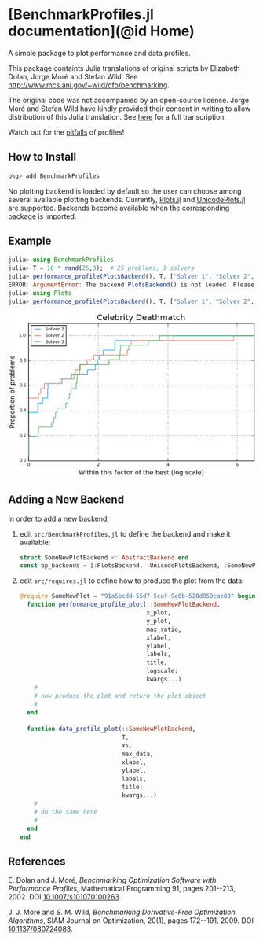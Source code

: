 # [BenchmarkProfiles.jl documentation](@id Home)

A simple package to plot performance and data profiles.

This package containts Julia translations of original scripts by Elizabeth Dolan, Jorge Moré and Stefan Wild.
See http://www.mcs.anl.gov/~wild/dfo/benchmarking.

The original code was not accompanied by an open-source license. Jorge Moré and Stefan Wild have kindly provided their consent in writing to allow distribution of this Julia translation. See [here](https://github.com/JuliaSmoothOptimizers/BenchmarkProfiles.jl/tree/main/consent) for a full transcription.

Watch out for the [pitfalls](https://dl.acm.org/citation.cfm?id=2950048) of profiles!

## How to Install

```julia
pkg> add BenchmarkProfiles
```

No plotting backend is loaded by default so the user can choose among several available plotting backends.
Currently, [Plots.jl](https://github.com/JuliaPlots/Plots.jl) and [UnicodePlots.jl](https://github.com/Evizero/UnicodePlots.jl) are supported.
Backends become available when the corresponding package is imported.
## Example

```julia
julia> using BenchmarkProfiles
julia> T = 10 * rand(25,3);  # 25 problems, 3 solvers
julia> performance_profile(PlotsBackend(), T, ["Solver 1", "Solver 2", "Solver 3"], title="Celebrity Deathmatch")
ERROR: ArgumentError: The backend PlotsBackend() is not loaded. Please load the corresponding AD package.
julia> using Plots
julia> performance_profile(PlotsBackend(), T, ["Solver 1", "Solver 2", "Solver 3"], title="Celebrity Deathmatch")  # Success!
```

![Performance Profile](assets/random_profile.png)

## Adding a New Backend

In order to add a new backend,

1. edit `src/BenchmarkProfiles.jl` to define the backend and make it available:
    ```julia
    struct SomeNewPlotBackend <: AbstractBackend end
    const bp_backends = [:PlotsBackend, :UnicodePlotsBackend, :SomeNewPlotBackend]
    ```
2. edit `src/requires.jl` to define how to produce the plot from the data:
    ```julia
    @require SomeNewPlot = "91a5bcdd-55d7-5caf-9e0b-520d859cae80" begin
      function performance_profile_plot(::SomeNewPlotBackend,
                                        x_plot,
                                        y_plot,
                                        max_ratio,
                                        xlabel,
                                        ylabel,
                                        labels,
                                        title,
                                        logscale;
                                        kwargs...)
        #
        # now produce the plot and return the plot object
        #
      end

      function data_profile_plot(::SomeNewPlotBackend,
                                 T,
                                 xs,
                                 max_data,
                                 xlabel,
                                 ylabel,
                                 labels,
                                 title;
                                 kwargs...)
        #
        # do the same here
        #
      end
    end
    ```

## References

E. Dolan and J. Moré, *Benchmarking Optimization Software with Performance Profiles*, Mathematical Programming 91, pages 201--213, 2002. DOI [10.1007/s101070100263](https://dx.doi.org/10.1007/s101070100263).

J. J. Moré and S. M. Wild, *Benchmarking Derivative-Free Optimization Algorithms*, SIAM Journal on Optimization, 20(1), pages 172--191, 2009. DOI [10.1137/080724083](https://dx.doi.org/10.1137/080724083).
